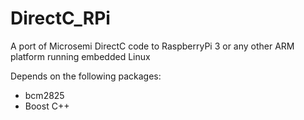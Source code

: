 DirectC_RPi
===

A port of Microsemi DirectC code to RaspberryPi 3 or any other ARM platform running embedded Linux


Depends on the following packages:
- bcm2825 
- Boost C++

